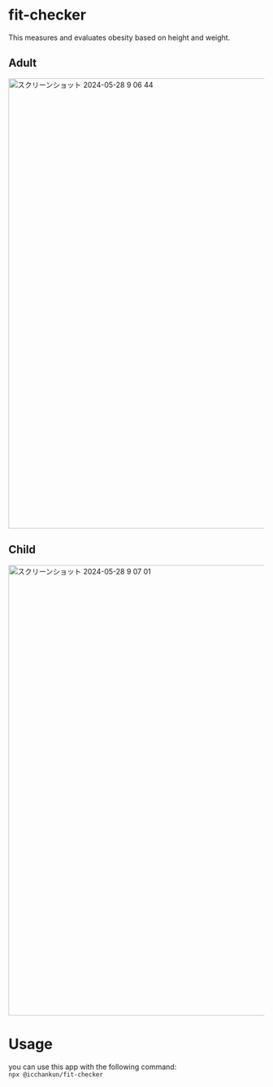 # fit-checker

This measures and evaluates obesity based on height and weight.

## Adult

<img width="885" alt="スクリーンショット 2024-05-28 9 06 44" src="https://github.com/icchankun/fit-checker/assets/82430737/e3f750b7-3808-4e28-891a-cb60bf609aac">

## Child

<img width="886" alt="スクリーンショット 2024-05-28 9 07 01" src="https://github.com/icchankun/fit-checker/assets/82430737/7b806c03-0a9e-49dc-a03f-472d19525aea">

# Usage

you can use this app with the following command:<br />
`npx @icchankun/fit-checker`
